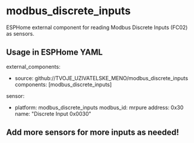 
# modbus_discrete_inputs
ESPHome external component for reading Modbus Discrete Inputs (FC02) as sensors.

## Usage in ESPHome YAML

external_components:
  - source: github://TVOJE_UZIVATELSKE_MENO/modbus_discrete_inputs
    components: [modbus_discrete_inputs]

sensor:
  - platform: modbus_discrete_inputs
    modbus_id: mrpure
    address: 0x30
    name: "Discrete Input 0x0030"

## Add more sensors for more inputs as needed!
